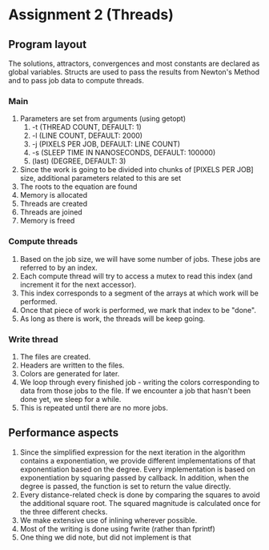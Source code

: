 # Assignment 2 (Threads)

## Program layout

The solutions, attractors, convergences and most constants are declared as global variables. Structs are used to pass the results from Newton\'s Method and to pass job data to compute threads.

### Main
1. Parameters are set from arguments (using getopt)
    1. -t (THREAD COUNT, DEFAULT: 1)
    2. -l (LINE COUNT, DEFAULT: 2000)
    3. -j (PIXELS PER JOB, DEFAULT: LINE COUNT)
    4. -s (SLEEP TIME IN NANOSECONDS, DEFAULT: 100000)
    5. (last) (DEGREE, DEFAULT: 3) 
2. Since the work is going to be divided into chunks of \[PIXELS PER JOB\] size, additional parameters related to this are set
3. The roots to the equation are found
4. Memory is allocated
5. Threads are created
6. Threads are joined
7. Memory is freed

### Compute threads
1. Based on the job size, we will have some number of jobs. These jobs are referred to by an index.
2. Each compute thread will try to access a mutex to read this index (and increment it for the next accessor).
3. This index corresponds to a segment of the arrays at which work will be performed.
4. Once that piece of work is performed, we mark that index to be \"done\".
5. As long as there is work, the threads will be keep going.

### Write thread
1. The files are created.
2. Headers are written to the files.
3. Colors are generated for later.
4. We loop through every finished job - writing the colors corresponding to data from those jobs to the file. If we encounter a job that hasn\'t been done yet, we sleep for a while.
5. This is repeated until there are no more jobs.

## Performance aspects
1. Since the simplified expression for the next iteration in the algorithm contains a exponentiation, we provide different implementations of that exponentiation based on the degree. Every implementation is based on exponentiation by squaring passed by callback. In addition, when the degree is passed, the function is set to return the value directly. 
2. Every distance-related check is done by comparing the squares to avoid the additional square root. The squared magnitude is calculated once for the three different checks.
3. We make extensive use of inlining wherever possible.
4. Most of the writing is done using fwrite (rather than fprintf)
5. One thing we did note, but did not implement is that 

 
